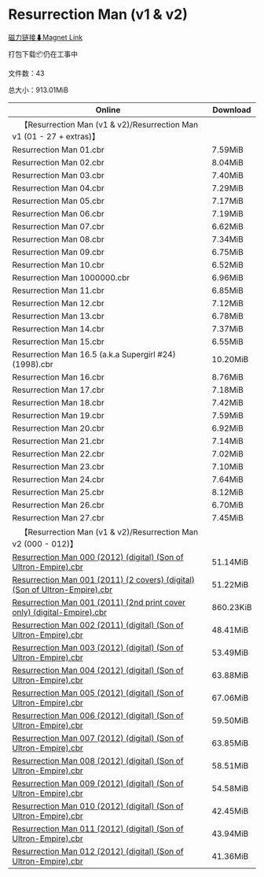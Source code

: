 # Resurrection Man (v1 & v2)

[磁力链接⬇Magnet Link](magnet:?xt=urn:btih:09b11c774ebb59993e06f0c129242c0746122534&dn=Resurrection%20Man%20%28v1%20%26%20v2%29)

打包下载📦仍在工事中

文件数：43

总大小：913.01MiB

Online | Download
--- | ---
&emsp;【Resurrection Man (v1 & v2)/Resurrection Man v1 (01 - 27 + extras)】 | 
Resurrection Man 01.cbr | 7.59MiB
Resurrection Man 02.cbr | 8.04MiB
Resurrection Man 03.cbr | 7.40MiB
Resurrection Man 04.cbr | 7.29MiB
Resurrection Man 05.cbr | 7.17MiB
Resurrection Man 06.cbr | 7.19MiB
Resurrection Man 07.cbr | 6.62MiB
Resurrection Man 08.cbr | 7.34MiB
Resurrection Man 09.cbr | 6.75MiB
Resurrection Man 10.cbr | 6.52MiB
Resurrection Man 1000000.cbr | 6.96MiB
Resurrection Man 11.cbr | 6.85MiB
Resurrection Man 12.cbr | 7.12MiB
Resurrection Man 13.cbr | 6.78MiB
Resurrection Man 14.cbr | 7.37MiB
Resurrection Man 15.cbr | 6.55MiB
Resurrection Man 16.5  (a.k.a Supergirl #24) (1998).cbr | 10.20MiB
Resurrection Man 16.cbr | 8.76MiB
Resurrection Man 17.cbr | 7.18MiB
Resurrection Man 18.cbr | 7.42MiB
Resurrection Man 19.cbr | 7.59MiB
Resurrection Man 20.cbr | 6.92MiB
Resurrection Man 21.cbr | 7.14MiB
Resurrection Man 22.cbr | 7.02MiB
Resurrection Man 23.cbr | 7.10MiB
Resurrection Man 24.cbr | 7.64MiB
Resurrection Man 25.cbr | 8.12MiB
Resurrection Man 26.cbr | 6.70MiB
Resurrection Man 27.cbr | 7.45MiB
&emsp;【Resurrection Man (v1 & v2)/Resurrection Man v2 (000 - 012)】 | 
[Resurrection Man 000 (2012) (digital) (Son of Ultron-Empire).cbr](https://github.com/alicewish/markdown/blob/master/comic/Resurrection-Man-000-2012-digital-Son-of-Ultron-Empire-cbr.md) | 51.14MiB
[Resurrection Man 001 (2011) (2 covers) (digital) (Son of Ultron-Empire).cbr](https://github.com/alicewish/markdown/blob/master/comic/Resurrection-Man-001-2011-2-covers-digital-Son-of-Ultron-Empire-cbr.md) | 51.22MiB
[Resurrection Man 001 (2011) (2nd print cover only) (digital-Empire).cbr](https://github.com/alicewish/markdown/blob/master/comic/Resurrection-Man-001-2011-2nd-print-cover-only-digital-Empire-cbr.md) | 860.23KiB
[Resurrection Man 002 (2011) (digital) (Son of Ultron-Empire).cbr](https://github.com/alicewish/markdown/blob/master/comic/Resurrection-Man-002-2011-digital-Son-of-Ultron-Empire-cbr.md) | 48.41MiB
[Resurrection Man 003 (2012) (digital) (Son of Ultron-Empire).cbr](https://github.com/alicewish/markdown/blob/master/comic/Resurrection-Man-003-2012-digital-Son-of-Ultron-Empire-cbr.md) | 53.49MiB
[Resurrection Man 004 (2012) (digital) (Son of Ultron-Empire).cbr](https://github.com/alicewish/markdown/blob/master/comic/Resurrection-Man-004-2012-digital-Son-of-Ultron-Empire-cbr.md) | 63.88MiB
[Resurrection Man 005 (2012) (digital) (Son of Ultron-Empire).cbr](https://github.com/alicewish/markdown/blob/master/comic/Resurrection-Man-005-2012-digital-Son-of-Ultron-Empire-cbr.md) | 67.06MiB
[Resurrection Man 006 (2012) (digital) (Son of Ultron-Empire).cbr](https://github.com/alicewish/markdown/blob/master/comic/Resurrection-Man-006-2012-digital-Son-of-Ultron-Empire-cbr.md) | 59.50MiB
[Resurrection Man 007 (2012) (digital) (Son of Ultron-Empire).cbr](https://github.com/alicewish/markdown/blob/master/comic/Resurrection-Man-007-2012-digital-Son-of-Ultron-Empire-cbr.md) | 63.85MiB
[Resurrection Man 008 (2012) (digital) (Son of Ultron-Empire).cbr](https://github.com/alicewish/markdown/blob/master/comic/Resurrection-Man-008-2012-digital-Son-of-Ultron-Empire-cbr.md) | 58.51MiB
[Resurrection Man 009 (2012) (digital) (Son of Ultron-Empire).cbr](https://github.com/alicewish/markdown/blob/master/comic/Resurrection-Man-009-2012-digital-Son-of-Ultron-Empire-cbr.md) | 54.58MiB
[Resurrection Man 010 (2012) (digital) (Son of Ultron-Empire).cbr](https://github.com/alicewish/markdown/blob/master/comic/Resurrection-Man-010-2012-digital-Son-of-Ultron-Empire-cbr.md) | 42.45MiB
[Resurrection Man 011 (2012) (digital) (Son of Ultron-Empire).cbr](https://github.com/alicewish/markdown/blob/master/comic/Resurrection-Man-011-2012-digital-Son-of-Ultron-Empire-cbr.md) | 43.94MiB
[Resurrection Man 012 (2012) (digital) (Son of Ultron-Empire).cbr](https://github.com/alicewish/markdown/blob/master/comic/Resurrection-Man-012-2012-digital-Son-of-Ultron-Empire-cbr.md) | 41.36MiB